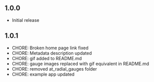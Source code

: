 ## 1.0.0

* Initial release

## 1.0.1
* CHORE: Broken home page link fixed
* CHORE: Metadata description updated
* CHORE: gif added to README.md
* CHORE: gauge images replaced with gif equivalent in README.md
* CHORE: removed at_radial_gauges folder
* CHORE: example app updated